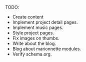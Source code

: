 TODO: 
- Create content
- Implement project detail pages.
- Implement music pages.
- Style project pages.
- Fix images on thumbs.
- Write about the blog.
- Blog about marionnette modules.
- Verify schema.org.

